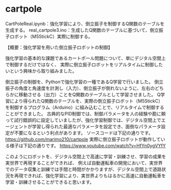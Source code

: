 # cartpole
CartPoleReal.ipynb：強化学習により、倒立振子を制御するQ関数のテーブルを生成する。
real_cartpole3.ino：生成したQ関数のテーブルに基づいて、倒立振子ロボット（M5StickC）実際に制御する。

【概要：強化学習を用いた倒立振子ロボットの制御】

強化学習の基本的な課題であるカートポール問題について、単にデジタル空間上で制御するだけではなく、
実際に倒立振子ロボットをリアルタイムに制御したいという興味から取り組みました。

倒立振子の制御を、Pythonで強化学習の一種であるQ学習で行いました。
倒立振子の角度と角速度を計測し（入力）、倒立振子が倒れないように、左右のどちらかに移動させる（出力）ことをQ関数のテーブルとして学習させました。
Q学習により得られたQ関数のテーブルを、実際の倒立振子ロボット（M5StickC）を制御するプログラム（Arduino）に組み込むことで、リアルタイムで制御することができました。
古典的なPID制御では、制御パラメータを人の経験や勘に頼って試行錯誤的に設定していましたが、強化学習制御では、デジタル空間上でエージェントが学習し得られた最適なパラメータを設定でき、面倒なパラメータ設定が不要になるという利点があります。
ソースコードは下記の通りです。
https://github.com/marimo210/cartpole
実際に倒立振子ロボットが動作している様子は下記の通りです。
https://www.youtube.com/watch?v=HfYn0ygVYfY

このようにロボットを、デジタル空間上で高速に学習・訓練させ、学習の成果を実世界で再現することができれば、
例えば自動運転車の開発において、実世界でのデータ収集と訓練では手間と時間がかかりますが、デジタル空間上で道路状況を再現できれば、強化学習により、実世界よりもはるかに高速に自動運転車を学習・訓練させることができると思います。
